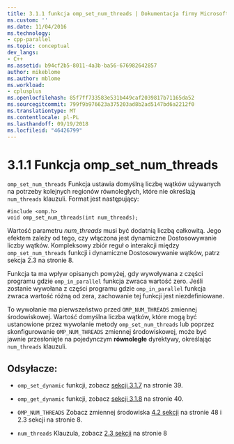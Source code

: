 ```yaml
---
title: 3.1.1 funkcja omp_set_num_threads | Dokumentacja firmy Microsoft
ms.custom: ''
ms.date: 11/04/2016
ms.technology:
- cpp-parallel
ms.topic: conceptual
dev_langs:
- C++
ms.assetid: b94cf2b5-8011-4a3b-ba56-676982642857
author: mikeblome
ms.author: mblome
ms.workload:
- cplusplus
ms.openlocfilehash: 85f7ff733583e531b449caf2039817b71165da52
ms.sourcegitcommit: 799f9b976623a375203ad8b2ad5147bd6a2212f0
ms.translationtype: MT
ms.contentlocale: pl-PL
ms.lasthandoff: 09/19/2018
ms.locfileid: "46426799"
---
```

# <a name="311-ompsetnumthreads-function"></a>3.1.1 Funkcja omp_set_num_threads

`omp_set_num_threads` Funkcja ustawia domyślną liczbę wątków używanych na potrzeby kolejnych regionów równoległych, które nie określają `num_threads` klauzuli. Format jest następujący:

```
#include <omp.h>
void omp_set_num_threads(int num_threads);
```

Wartość parametru *num_threads* musi być dodatnią liczbą całkowitą. Jego efektem zależy od tego, czy włączona jest dynamiczne Dostosowywanie liczby wątków. Kompleksowy zbiór reguł o interakcji między `omp_set_num_threads` funkcji i dynamiczne Dostosowywanie wątków, patrz sekcja 2.3 na stronie 8.

Funkcja ta ma wpływ opisanych powyżej, gdy wywoływana z części programu gdzie `omp_in_parallel` funkcja zwraca wartość zero. Jeśli zostanie wywołana z części programu gdzie `omp_in_parallel` funkcja zwraca wartość różną od zera, zachowanie tej funkcji jest niezdefiniowane.

To wywołanie ma pierwszeństwo przed `OMP_NUM_THREADS` zmiennej środowiskowej. Wartość domyślna liczba wątków, które mogą być ustanowione przez wywołanie metody `omp_set_num_threads` lub poprzez skonfigurowanie `OMP_NUM_THREADS` zmiennej środowiskowej, może być jawnie przesłonięte na pojedynczym **równoległe** dyrektywy, określając `num_threads` klauzuli.

## <a name="cross-references"></a>Odsyłacze:

- `omp_set_dynamic` funkcji, zobacz [sekcji 3.1.7](../../parallel/openmp/3-1-7-omp-set-dynamic-function.md) na stronie 39.

- `omp_get_dynamic` funkcji, zobacz [sekcji 3.1.8](../../parallel/openmp/3-1-8-omp-get-dynamic-function.md) na stronie 40.

- `OMP_NUM_THREADS` Zobacz zmiennej środowiska [4.2 sekcji](../../parallel/openmp/4-2-omp-num-threads.md) na stronie 48 i 2.3 sekcji na stronie 8.

- `num_threads` Klauzula, zobacz [2.3 sekcji](../../parallel/openmp/2-3-parallel-construct.md) na stronie 8